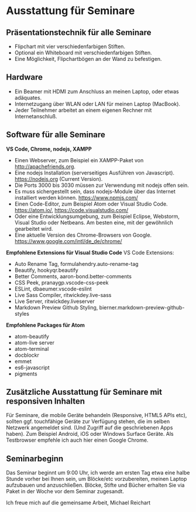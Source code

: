 # Ausstattung für Seminare

## Präsentationstechnik für alle Seminare

- Flipchart mit vier verschiedenfarbigen Stiften.
- Optional ein Whiteboard mit verschiedenfarbigen Stiften.
- Eine Möglichkeit, Flipchartbögen an der Wand zu befestigen.

## Hardware

- Ein Beamer mit HDMI zum Anschluss an meinen Laptop, oder etwas adäquates.
- Internetzugang über WLAN oder LAN für meinen Laptop (MacBook).
- Jeder Teilnehmer arbeitet an einem eigenen Rechner mit Internetanschluß.

## Software für alle Seminare

**VS Code, Chrome, nodejs, XAMPP**

- Einen Webserver, zum Beispiel ein XAMPP-Paket von http://apachefriends.org.
- Eine nodejs Installation (serverseitiges Ausführen von Javascript). https://nodejs.org (Current Version).
- Die Ports 3000 bis 3030 müssen zur Verwendung mit nodejs offen sein.
- Es muss sichergestellt sein, dass nodejs-Module über das Internet installiert werden können. https://www.npmjs.com/
- Einen Code-Editor, zum Beispiel Atom oder Visual Studio Code. https://atom.io/, https://code.visualstudio.com/
- Oder eine Entwicklungsumgebung, zum Beispiel Eclipse, Webstorm, Visual Studio oder Netbeans. Am besten eine, mit der gewöhnlich gearbeitet wird.
- Eine aktuelle Version des Chrome-Browsers von Google. https://www.google.com/intl/de_de/chrome/

**Empfohlene Extensions für Visual Studio Code**
VS Code Extensions:

- Auto Rename Tag, formulahendry.auto-rename-tag
- Beautify, hookyqr.beautify
- Better Comments, aaron-bond.better-comments
- CSS Peek, pranaygp.vscode-css-peek
- ESLint, dbaeumer.vscode-eslint
- Live Sass Compiler, ritwickdey.live-sass
- Live Server, ritwickdey.liveserver
- Markdown Preview Github Styling, bierner.markdown-preview-github-styles

**Empfohlene Packages für Atom**

- atom-beautify
- atom-live server
- atom-terminal
- docblockr
- emmet
- es6-javascript
- pigments

## Zusätzliche Ausstattung für Seminare mit responsiven Inhalten

Für Seminare, die mobile Geräte behandeln (Responsive, HTML5 APIs etc), sollten ggf. touchfähige Geräte zur Verfügung stehen, die im selben Netzwerk angemeldet sind. (Und Zugriff auf die geschriebenen Apps haben). Zum Beispiel Android, iOS oder Windows Surface Geräte. Als Testbrowser empfehle ich auch hier einen Google Chrome.

## Seminarbeginn

Das Seminar beginnt um 9:00 Uhr, ich werde am ersten Tag etwa eine halbe Stunde vorher bei Ihnen sein, um Blöcke/etc vorzubereiten, meinen Laptop aufzubauen und anzuschließen. Blöcke, Stifte und Bücher erhalten Sie via Paket in der Woche vor dem Seminar zugesandt.

Ich freue mich auf die gemeinsame Arbeit,
Michael Reichart
